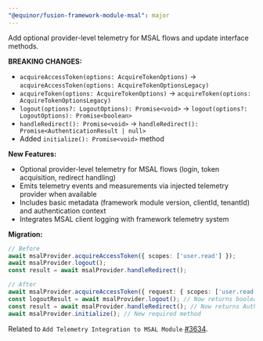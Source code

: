 ```yaml
---
"@equinor/fusion-framework-module-msal": major
---
```


Add optional provider-level telemetry for MSAL flows and update interface methods.

**BREAKING CHANGES:**
- `acquireAccessToken(options: AcquireTokenOptions)` → `acquireAccessToken(options: AcquireTokenOptionsLegacy)`
- `acquireToken(options: AcquireTokenOptions)` → `acquireToken(options: AcquireTokenOptionsLegacy)`
- `logout(options?: LogoutOptions): Promise<void>` → `logout(options?: LogoutOptions): Promise<boolean>`
- `handleRedirect(): Promise<void>` → `handleRedirect(): Promise<AuthenticationResult | null>`
- Added `initialize(): Promise<void>` method

**New Features:**
- Optional provider-level telemetry for MSAL flows (login, token acquisition, redirect handling)
- Emits telemetry events and measurements via injected telemetry provider when available
- Includes basic metadata (framework module version, clientId, tenantId) and authentication context
- Integrates MSAL client logging with framework telemetry system

**Migration:**
```typescript
// Before
await msalProvider.acquireAccessToken({ scopes: ['user.read'] });
await msalProvider.logout();
const result = await msalProvider.handleRedirect();

// After
await msalProvider.acquireAccessToken({ request: { scopes: ['user.read'] } });
const logoutResult = await msalProvider.logout(); // Now returns boolean
const result = await msalProvider.handleRedirect(); // Now returns AuthenticationResult | null
await msalProvider.initialize(); // New required method
```

Related to `Add Telemetry Integration to MSAL Module` [#3634](https://github.com/equinor/fusion-framework/issues/3634).

